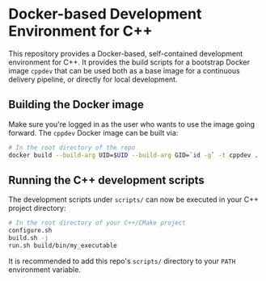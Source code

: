 # Docker-based Development Environment for C++
This repository provides a Docker-based, self-contained development environment for C++.
It provides the build scripts for a bootstrap Docker image `cppdev` that can be used both as a base image for a continuous delivery pipeline, or directly for local development.

## Building the Docker image
Make sure you're logged in as the user who wants to use the image going forward.
The `cppdev` Docker image can be built via:
```bash
# In the root directory of the repo
docker build --build-arg UID=$UID --build-arg GID=`id -g` -t cppdev .
```

## Running the C++ development scripts
The development scripts under `scripts/` can now be executed in your C++ project directory:
```bash
# In the root directory of your C++/CMake project
configure.sh
build.sh -j
run.sh build/bin/my_executable
```
It is recommended to add this repo's `scripts/` directory to your `PATH` environment variable.
